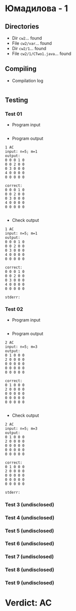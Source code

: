 # Юмадилова - 1
## Directories
- Dir `cw2`... found
- File `cw2/var`... found
- Dir `cw2/1`... found
- File `cw2/1/CTwo1.java`... found
## Compiling
- Compilation log
```

```
## Testing
### Test 01
- Program input
```

```
- Program output
```
1 AC
input: n=5; m=1
output: 
0 0 0 1 0 
0 0 2 0 0 
0 3 0 0 0 
4 0 0 0 0 
0 0 0 0 0 

correct: 
0 0 0 1 0 
0 0 2 0 0 
0 3 0 0 0 
4 0 0 0 0 
0 0 0 0 0 


```
- Check output
```
1 AC
input: n=5; m=1
output: 
0 0 0 1 0 
0 0 2 0 0 
0 3 0 0 0 
4 0 0 0 0 
0 0 0 0 0 

correct: 
0 0 0 1 0 
0 0 2 0 0 
0 3 0 0 0 
4 0 0 0 0 
0 0 0 0 0 

stderr:

```
### Test 02
- Program input
```

```
- Program output
```
2 AC
input: n=5; m=3
output: 
0 1 0 0 0 
2 0 0 0 0 
0 0 0 0 0 
0 0 0 0 0 
0 0 0 0 0 

correct: 
0 1 0 0 0 
2 0 0 0 0 
0 0 0 0 0 
0 0 0 0 0 
0 0 0 0 0 


```
- Check output
```
2 AC
input: n=5; m=3
output: 
0 1 0 0 0 
2 0 0 0 0 
0 0 0 0 0 
0 0 0 0 0 
0 0 0 0 0 

correct: 
0 1 0 0 0 
2 0 0 0 0 
0 0 0 0 0 
0 0 0 0 0 
0 0 0 0 0 

stderr:

```
### Test 3 (undisclosed)
### Test 4 (undisclosed)
### Test 5 (undisclosed)
### Test 6 (undisclosed)
### Test 7 (undisclosed)
### Test 8 (undisclosed)
### Test 9 (undisclosed)
# Verdict: AC
